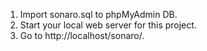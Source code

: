 1. Import sonaro.sql to phpMyAdmin DB.  
2. Start your local web server for this project.  
3. Go to http://localhost/sonaro/.

